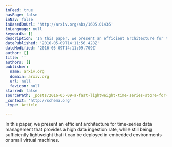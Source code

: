 ```yaml
---
inFeed: true
hasPage: false
inNav: false
isBasedOnUrl: 'http://arxiv.org/abs/1605.01435'
inLanguage: null
keywords: []
description: 'In this paper, we present an efficient architecture for time-series data management that provides a high data ingestion rate, while still being sufficiently lightweight that it can be deployed in embedded environments or small virtual machines.'
datePublished: '2016-05-09T14:11:56.428Z'
dateModified: '2016-05-09T14:11:09.709Z'
author: []
title: ''
authors: []
publisher:
  name: arxiv.org
  domain: arxiv.org
  url: null
  favicon: null
starred: false
sourcePath: _posts/2016-05-09-a-fast-lightweight-time-series-store-for-iot-data.md
_context: 'http://schema.org'
_type: Article

---
```

In this paper, we present an efficient architecture for time-series data management that provides a high data ingestion rate, while still being sufficiently lightweight that it can be deployed in embedded environments or small virtual machines.